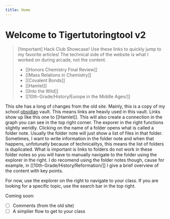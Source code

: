 ```yaml
---
title: Home
---
```


# Welcome to Tigertutoringtool v2

> [!important] Hack Club Showcase!
> Use these links to quickly jump to my favorite articles!
> The technical side of the website is what I worked on during arcade, not the content. 
> - [[Honors Chemistry Final Review]]
> - [[Mass Relations in Chemistry]]
> - [[Covalent Bonds]]
> - [[Hamlet]]
> - [[Into the Wild]]
> - [[10th-Grade/History/Europe in the Middle Ages/]]

This site has a long of changes from the old site. Mainly, this is a copy of my school [obsidian](https://obsidian.md/) vault. This means links are heavly used in this vault. Links show up like this one to [[Hamlet]]. This will also create a connection in the graph you can see in the top right corner. The exporer in the right functions slightly weridly. Clicking on the name of a folder opens what is called a folder note. Usually the folder note will just show a list of files in that folder. Sometimes, I want to write information in the folder note and when that happens, unfotunatly because of technicalitys, this means the list of folders is duplicated. What is important is links to folders do not work in these folder notes so you will have to manually navigate to the folder using the explorer in the right. I do recomend using the folder notes though, cause for example, in [[10th-Grade/History/Reformation/]] I give a brief overview of the content with key points. 

For now, use the explorer on the right to navigate to your class. If you are looking for a specific topic, use the search bar in the top right.

Coming soon:
- [ ] Comments (from the old site)
- [ ] A simplier flow to get to your class
